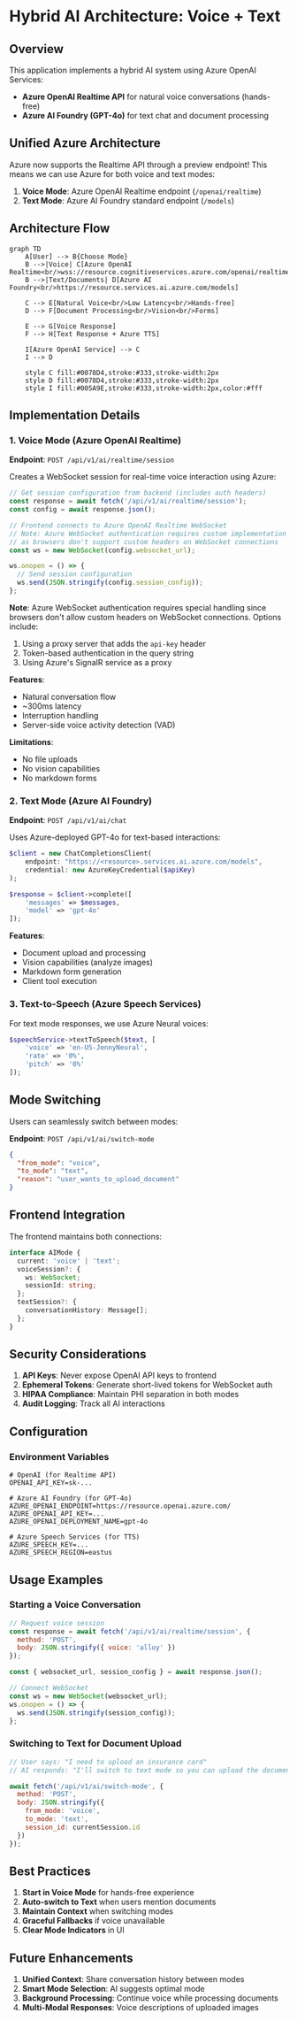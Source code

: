 # Hybrid AI Architecture: Voice + Text

## Overview

This application implements a hybrid AI system using Azure OpenAI Services:
- **Azure OpenAI Realtime API** for natural voice conversations (hands-free)
- **Azure AI Foundry (GPT-4o)** for text chat and document processing

## Unified Azure Architecture

Azure now supports the Realtime API through a preview endpoint! This means we can use Azure for both voice and text modes:

1. **Voice Mode**: Azure OpenAI Realtime endpoint (`/openai/realtime`)
2. **Text Mode**: Azure AI Foundry standard endpoint (`/models`)

## Architecture Flow

```mermaid
graph TD
    A[User] --> B{Choose Mode}
    B -->|Voice| C[Azure OpenAI Realtime<br/>wss://resource.cognitiveservices.azure.com/openai/realtime]
    B -->|Text/Documents| D[Azure AI Foundry<br/>https://resource.services.ai.azure.com/models]
    
    C --> E[Natural Voice<br/>Low Latency<br/>Hands-free]
    D --> F[Document Processing<br/>Vision<br/>Forms]
    
    E --> G[Voice Response]
    F --> H[Text Response + Azure TTS]
    
    I[Azure OpenAI Service] --> C
    I --> D
    
    style C fill:#0078D4,stroke:#333,stroke-width:2px
    style D fill:#0078D4,stroke:#333,stroke-width:2px
    style I fill:#005A9E,stroke:#333,stroke-width:2px,color:#fff
```

## Implementation Details

### 1. Voice Mode (Azure OpenAI Realtime)

**Endpoint**: `POST /api/v1/ai/realtime/session`

Creates a WebSocket session for real-time voice interaction using Azure:

```javascript
// Get session configuration from backend (includes auth headers)
const response = await fetch('/api/v1/ai/realtime/session');
const config = await response.json();

// Frontend connects to Azure OpenAI Realtime WebSocket
// Note: Azure WebSocket authentication requires custom implementation
// as browsers don't support custom headers on WebSocket connections
const ws = new WebSocket(config.websocket_url);

ws.onopen = () => {
  // Send session configuration
  ws.send(JSON.stringify(config.session_config));
};
```

**Note**: Azure WebSocket authentication requires special handling since browsers don't allow custom headers on WebSocket connections. Options include:
1. Using a proxy server that adds the `api-key` header
2. Token-based authentication in the query string
3. Using Azure's SignalR service as a proxy

**Features**:
- Natural conversation flow
- ~300ms latency
- Interruption handling
- Server-side voice activity detection (VAD)

**Limitations**:
- No file uploads
- No vision capabilities
- No markdown forms

### 2. Text Mode (Azure AI Foundry)

**Endpoint**: `POST /api/v1/ai/chat`

Uses Azure-deployed GPT-4o for text-based interactions:

```php
$client = new ChatCompletionsClient(
    endpoint: "https://<resource>.services.ai.azure.com/models",
    credential: new AzureKeyCredential($apiKey)
);

$response = $client->complete([
    'messages' => $messages,
    'model' => 'gpt-4o'
]);
```

**Features**:
- Document upload and processing
- Vision capabilities (analyze images)
- Markdown form generation
- Client tool execution

### 3. Text-to-Speech (Azure Speech Services)

For text mode responses, we use Azure Neural voices:

```php
$speechService->textToSpeech($text, [
    'voice' => 'en-US-JennyNeural',
    'rate' => '0%',
    'pitch' => '0%'
]);
```

## Mode Switching

Users can seamlessly switch between modes:

**Endpoint**: `POST /api/v1/ai/switch-mode`

```json
{
  "from_mode": "voice",
  "to_mode": "text",
  "reason": "user_wants_to_upload_document"
}
```

## Frontend Integration

The frontend maintains both connections:

```typescript
interface AIMode {
  current: 'voice' | 'text';
  voiceSession?: {
    ws: WebSocket;
    sessionId: string;
  };
  textSession?: {
    conversationHistory: Message[];
  };
}
```

## Security Considerations

1. **API Keys**: Never expose OpenAI API keys to frontend
2. **Ephemeral Tokens**: Generate short-lived tokens for WebSocket auth
3. **HIPAA Compliance**: Maintain PHI separation in both modes
4. **Audit Logging**: Track all AI interactions

## Configuration

### Environment Variables

```env
# OpenAI (for Realtime API)
OPENAI_API_KEY=sk-...

# Azure AI Foundry (for GPT-4o)
AZURE_OPENAI_ENDPOINT=https://resource.openai.azure.com/
AZURE_OPENAI_API_KEY=...
AZURE_OPENAI_DEPLOYMENT_NAME=gpt-4o

# Azure Speech Services (for TTS)
AZURE_SPEECH_KEY=...
AZURE_SPEECH_REGION=eastus
```

## Usage Examples

### Starting a Voice Conversation

```javascript
// Request voice session
const response = await fetch('/api/v1/ai/realtime/session', {
  method: 'POST',
  body: JSON.stringify({ voice: 'alloy' })
});

const { websocket_url, session_config } = await response.json();

// Connect WebSocket
const ws = new WebSocket(websocket_url);
ws.onopen = () => {
  ws.send(JSON.stringify(session_config));
};
```

### Switching to Text for Document Upload

```javascript
// User says: "I need to upload an insurance card"
// AI responds: "I'll switch to text mode so you can upload the document"

await fetch('/api/v1/ai/switch-mode', {
  method: 'POST',
  body: JSON.stringify({
    from_mode: 'voice',
    to_mode: 'text',
    session_id: currentSession.id
  })
});
```

## Best Practices

1. **Start in Voice Mode** for hands-free experience
2. **Auto-switch to Text** when users mention documents
3. **Maintain Context** when switching modes
4. **Graceful Fallbacks** if voice unavailable
5. **Clear Mode Indicators** in UI

## Future Enhancements

1. **Unified Context**: Share conversation history between modes
2. **Smart Mode Selection**: AI suggests optimal mode
3. **Background Processing**: Continue voice while processing documents
4. **Multi-Modal Responses**: Voice descriptions of uploaded images 